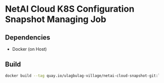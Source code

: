 # NetAI Cloud K8S Configuration Snapshot Managing Job

## Dependencies

* Docker (on Host)

## Build

```bash
docker build --tag quay.io/ulagbulag-village/netai-cloud-snapshot-git:latest
```

